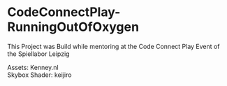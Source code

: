 # CodeConnectPlay-RunningOutOfOxygen
This Project was Build while mentoring at the Code Connect Play Event of the Spiellabor Leipzig

Assets: Kenney.nl  
Skybox Shader: keijiro
